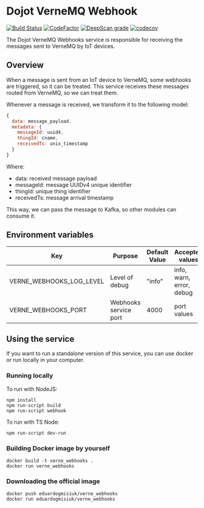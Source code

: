 # **Dojot VerneMQ Webhook**

[![Build Status](https://travis-ci.com//dojot/ejbca.svg?branch=development)](https://travis-ci.com/dojot/ejbca)
[![CodeFactor](https://www.codefactor.io/repository/github/dojot/ejbca/badge)](https://www.codefactor.io/repository/github/dojot/ejbca)
[![DeepScan grade](https://deepscan.io/api/teams/5314/projects/7122/branches/66277/badge/grade.svg)](https://deepscan.io/dashboard#view=project&tid=5314&pid=7122&bid=66277)
[![codecov](https://codecov.io/gh/dojot/ejbca/branch/development/graph/badge.svg)](https://codecov.io/gh/dojot/ejbca)

The Dojot VerneMQ Webhooks service is responsible for receiving the messages sent to VerneMQ by IoT devices.

## **Overview**

When a message is sent from an IoT device to VerneMQ, some webhooks are triggered, so it can be treated.
This service receives these messages routed from VerneMQ, so we can treat them.

Whenever a message is received, we transform it to the following model:
```js
{
  data: message_payload,
  metadata: {
    messageId: uuid4,
    thingId: cname,
    receivedTs: unix_timestamp
  }
}
```

Where:
- data: received message payload
- messageId: message UUIDv4 unique identifier
- thingId: unique thing identifier
- receivedTs: message arrival timestamp

This way, we can pass the message to Kafka, so other modules can consume it.

## **Environment variables**

Key                      | Purpose                                                       | Default Value  | Accepted values
-----------------------  | --------------------------------------------------------------| -------------- | -------------------------
VERNE_WEBHOOKS_LOG_LEVEL | Level of debug                                                | "info"         | info, warn, error, debug
VERNE_WEBHOOKS_PORT      | Webhooks service port                                         | 4000           | port values

## **Using the service**

If you want to run a standalone version of this service, you can use docker or run locally in your computer.

### **Running locally**

To run with NodeJS:

```shell
npm install
npm run-script build
npm run-script webhook
```

To run with TS Node:

```shell
npm run-script dev-run
```

### **Building Docker image by yourself**

```shell
docker build -t verne_webhooks .
docker run verne_webhooks
```

### **Downloading the official image**

```shell
docker push eduardogmisiuk/verne_webhooks
docker run eduardogmisiuk/verne_webhooks
```
